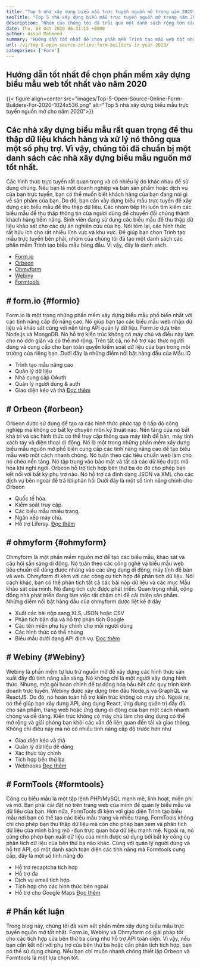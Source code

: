 ```yaml
---
title: "Top 5 nhà xây dựng biểu mẫu trực tuyến nguồn mở trong năm 2020" 
seoTitle: "Top 5 nhà xây dựng biểu mẫu trực tuyến nguồn mở trong năm 2020" 
description: "Nhóm của chúng tôi đã trải qua một danh sách rộng lớn các công cụ xây dựng biểu mẫu và chúng tôi đã liệt kê ngắn một số phần mềm xây dựng biểu mẫu trực tuyến hàng đầu cho bạn." 
date: Thu, 08 Oct 2020 06:31:15 +0000
author: Assad Mahmood
summary: "Hướng dẫn tốt nhất để chọn phần mềm Trình tạo mẫu web tốt nhất vào năm 2020" 
url: /vi/top-5-open-source-online-form-builders-in-year-2020/
categories: ['Form']
---
```


## Hướng dẫn tốt nhất để chọn phần mềm xây dựng biểu mẫu web tốt nhất vào năm 2020

{{< figure align=center src="images/Top-5-Open-Source-Online-Form-Builders-For-2020-1024x536.png" alt="Top 5 nhà xây dựng biểu mẫu trực tuyến nguồn mở cho năm 2020">}}


## Các nhà xây dựng biểu mẫu rất quan trọng để thu thập dữ liệu khách hàng và xử lý nó thông qua một số phụ trợ. Vì vậy, chúng tôi đã chuẩn bị một danh sách các nhà xây dựng biểu mẫu nguồn mở tốt nhất.
Các hình thức trực tuyến rất quan trọng và có nhiều lý do khác nhau để sử dụng chúng. Nếu bạn là một doanh nghiệp và bán sản phẩm hoặc dịch vụ của bạn trực tuyến, bạn có thể muốn biết khách hàng của bạn đang nói gì về sản phẩm của bạn. Do đó, bạn cần xây dựng biểu mẫu trực tuyến để xây dựng các biểu mẫu để thu thập dữ liệu.
Các nhóm tiếp thị luôn tìm kiếm các biểu mẫu để thu thập thông tin của người dùng để chuyển đổi chúng thành khách hàng tiềm năng. Sinh viên đang sử dụng các biểu mẫu để thu thập dữ liệu khảo sát cho các dự án nghiên cứu của họ. Nói tóm lại, các hình thức rất hữu ích cho rất nhiều lĩnh vực và khu vực.
Để giúp bạn chọn Trình tạo mẫu trực tuyến bên phải, nhóm của chúng tôi đã tạo một danh sách các phần mềm Trình tạo biểu mẫu hàng đầu. Vì vậy, đây là danh sách.
  * [Form.io][1]
  * [Orbeon][2]
  * [Ohmyform][3]
  * [Webiny][4]
  * [Formtools][5]

## # **form.io** {#formio}
Form.io là một trong những phần mềm xây dựng biểu mẫu phổ biến nhất với các tính năng cấp độ nâng cao. Nó giúp bạn tạo các biểu mẫu web nhập dữ liệu và khảo sát cùng với nền tảng API quản lý dữ liệu.
Form.io dựa trên Node.js và MongoDB. Nó hỗ trợ kiến ​​trúc không có máy chủ và điều này làm cho nó đơn giản và có thể mở rộng. Trên tất cả, nó hỗ trợ xác thực người dùng và cung cấp cho bạn toàn quyền kiểm soát dữ liệu của bạn trong môi trường của riêng bạn.
Dưới đây là những điểm nổi bật hàng đầu của Mẫu.IO
  * Trình tạo mẫu nâng cao
  * Quản lý dữ liệu
  * Nhà cung cấp OAuth
  * Quản lý người dùng & auth
  * Giao diện kéo và thả
    [Đọc thêm][6]

## # **Orbeon** {#orbeon}
Orbeon được sử dụng để tạo ra các hình thức phức tạp ở cấp độ công nghiệp mà không có bất kỳ chuyên môn kỹ thuật nào. Nền tảng của nó bất khả tri và các hình thức có thể truy cập thông qua máy tính để bàn, máy tính xách tay và điện thoại di động.
Nó là một trong những phần mềm xây dựng biểu mẫu nguồn mở phổ biến cung cấp các tính năng nâng cao để tạo biểu mẫu web một cách nhanh chóng. Nó tuân theo các tiêu chuẩn web làm cho nó chéo nền tảng. Nó tập trung vào bảo mật và tất cả các dữ liệu được mã hóa khi nghỉ ngơi.
Orbeon hỗ trợ tích hợp bên thứ ba do đó cho phép bạn kết nối với bất kỳ phụ trợ nào. Nó hỗ trợ cả định dạng JSON và XML cho các dịch vụ bên ngoài để trả lời phản hồi
Dưới đây là một số tính năng chính cho Orbeon
  * Quốc tế hóa.
  * Kiểm soát truy cập.
  * Các biểu mẫu nhiều trang.
  * Ngăn xếp máy chủ.
  * Hỗ trợ Liferay.
    [Đọc thêm][7]

## # **ohmyform** {#ohmyform}
Ohmyform là một phần mềm nguồn mở để tạo các biểu mẫu, khảo sát và câu hỏi sẵn sàng di động. Nó tuân theo các công nghệ và biểu mẫu web tiêu chuẩn dễ dàng được nhúng vào các ứng dụng di động, máy tính để bàn và web.
Ohmyform đi kèm với các công cụ tích hợp để phân tích dữ liệu. Nói cách khác, bạn có thể phân tích tất cả các bài nộp dữ liệu và các mục Mẫu khảo sát của mình. Nó đang tích cực được phát triển. Quan trọng nhất, cộng đồng nhà phát triển đang làm việc rất chăm chỉ để cải thiện sản phẩm.
Những điểm nổi bật hàng đầu của ohmyform được liệt kê ở đây
  * Xuất các bài nộp sang XLS, JSON hoặc CSV
  * Phân tích bản địa và hỗ trợ phân tích Google
  * Các tên miền phụ tùy chỉnh cho mỗi người dùng
  * Các hình thức có thể nhúng
  * Biểu mẫu dưới dạng API dịch vụ.
    [Đọc thêm][8]

## # **Webiny** {#Webiny}
Webiny là phần mềm tự lưu trữ nguồn mở để xây dựng các hình thức sản xuất đầy đủ tính năng sẵn sàng. Nó không chỉ là một người xây dựng hình thức. Nhưng, một gói hoàn chỉnh để tự động hóa hầu hết các quy trình kinh doanh trực tuyến.
Webiny được xây dựng trên đầu Node.js và GraphQL và ReactJS. Do đó, nó hoàn toàn hỗ trợ kiến ​​trúc không có máy chủ. Ngoài ra, có thể giúp bạn xây dựng API, ứng dụng React, ứng dụng quản trị đầy đủ cho sản phẩm, trang web hoặc ứng dụng di động của bạn một cách nhanh chóng và dễ dàng.
Kiến trúc không có máy chủ làm cho ứng dụng có thể mở rộng và giải phóng bạn khỏi các vấn đề liên quan đến tải và giao thông. Không chỉ điều này mà nó có nhiều tính năng cấp độ trước hơn như
  * Giao diện kéo và thả
  * Quản lý dữ liệu dễ dàng
  * Xác thực tùy chỉnh
  * Tích hợp bên thứ ba
  * Webhooks
    [Đọc thêm][9]

## # **FormTools** {#formtools}
Công cụ biểu mẫu là một tập lệnh PHP/MySQL mạnh mẽ, linh hoạt, miễn phí và mở. Bạn phải cài đặt nó trên trang web của mình để quản lý biểu mẫu và dữ liệu của bạn. Hơn nữa, FormTools đi kèm với giao diện Trình tạo biểu mẫu nơi bạn có thể tạo các biểu mẫu trang và nhiều trang.
FormTools không chỉ cho phép bạn thu thập dữ liệu mà còn cho phép bạn xem và phân tích dữ liệu của mình bằng mô -đun trực quan hóa dữ liệu mạnh mẽ. Ngoài ra, nó cũng cho phép bạn xuất dữ liệu của mình được sử dụng bởi bất kỳ công cụ phân tích dữ liệu của bên thứ ba nào khác.
Cùng với quản lý người dùng và hỗ trợ API, có một danh sách toàn diện các tính năng mà Formtools cung cấp, đây là một số tính năng đó
  * Hỗ trợ recaptcha tích hợp
  * Hỗ trợ đa
  * Dịch vụ email tích hợp
  * Tích hợp cho các hình thức bên ngoài
  * Hỗ trợ cho Google Maps
    [Đọc thêm][10]

## # Phần kết luận
Trong blog này, chúng tôi đã xem xét phần mềm xây dựng biểu mẫu trực tuyến nguồn mở tốt nhất. Form.io, Webiny và Ohmyform có giải pháp tốt cho các tích hợp của bên thứ ba cũng như hỗ trợ API toàn diện. Vì vậy, nếu bạn cần kết nối với phụ trợ của bên thứ ba hoặc cần phân tích tích hợp, bạn có thể sử dụng chúng. Nếu bạn chỉ muốn nhanh chóng thiết lập Orbeon và Formtools là một lựa chọn tốt.

  
[1]: #formio
[2]: #orbeon
[3]: #ohmyform
[4]: #webiny
[5]: #formtools
[6]: https://products.containerize.com/form/formio
[7]: https://products.containerize.com/form/orbeon
[8]: https://products.containerize.com/form/ohmyform
[9]: https://products.containerize.com/form/webiny
[10]: https://products.containerize.com/form/formtools
